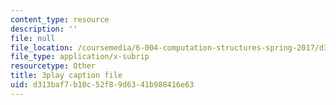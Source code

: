```yaml
---
content_type: resource
description: ''
file: null
file_location: /coursemedia/6-004-computation-structures-spring-2017/d313baf7b10c52f89d6341b988416e63_6OKvJRyeKUQ.vtt
file_type: application/x-subrip
resourcetype: Other
title: 3play caption file
uid: d313baf7-b10c-52f8-9d63-41b988416e63
---
```


